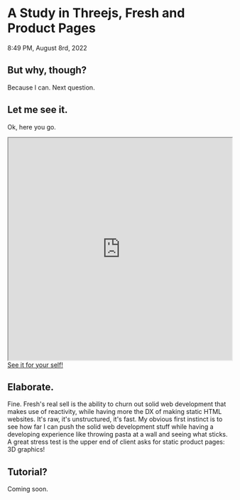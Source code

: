 # A Study in Threejs, Fresh and Product Pages

8:49 PM, August 8rd, 2022

## But why, though?

Because I can. Next question.

## Let me see it.

Ok, here you go.

<iframe id="cubeframe"
    title="Product page for a Retro Console"
    width="100%"
    height="500px"
    src="https://kojinglick.com/products/cube">
</iframe>
<a href="https://kojinglick.com/products/cube" target="_blank" rel="noopener noreferrer">See it for your self!</a>

## Elaborate.

Fine. Fresh's real sell is the ability to churn out solid web development that makes use of reactivity, while having more the DX of making static HTML websites. It's raw, it's unstructured, it's fast. My obvious first instinct is to see how far I can push the solid web development stuff while having a developing experience like throwing pasta at a wall and seeing what sticks. A great stress test is the upper end of client asks for static product pages: 3D graphics!

## Tutorial?

Coming soon.